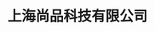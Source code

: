---
title: "上海尚品科技有限公司"
address: "上海市"
type: "贸易商"
series:
  - "G系列"
  - "L系列"
  - "M系列"
models:
  - "2.8mm"
  - "3.9mm"
  - "6mm"
gallery:
  - "/images/supplier/vsndt-1.png"
  - "/images/supplier/vsndt-2.png"
  - "/images/supplier/vsndt-3.png"
contact_person: "王轩"
position: "区域经理"
phone: "15222189183"
email: "wangxuan@sz-wise.cn"
description: "专注于工业视频内窥镜、 无损内部视觉检测行业。主要应用于: 航空航天研发制 造、维修,汽车研发、生产、售后，军工，油气化工，船舶铁路机车的制 造，发电厂 (火电、核电、风电、水电) 、科研高校、锅检/特检、电器 设备/电子工业、精密部件加工制造、机械制造等行业。"
---